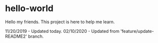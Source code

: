 # hello-world

Hello my friends. This project is here to help me learn.

11/20/2019 - Updated today.
02/10/2020 - Updated from 'feature/update-README2' branch.